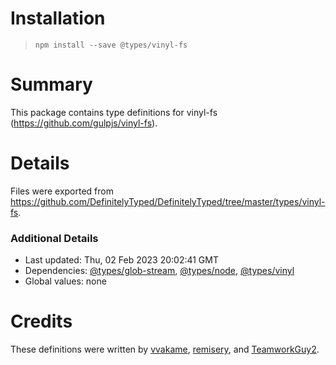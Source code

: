 # Installation
> `npm install --save @types/vinyl-fs`

# Summary
This package contains type definitions for vinyl-fs (https://github.com/gulpjs/vinyl-fs).

# Details
Files were exported from https://github.com/DefinitelyTyped/DefinitelyTyped/tree/master/types/vinyl-fs.

### Additional Details
 * Last updated: Thu, 02 Feb 2023 20:02:41 GMT
 * Dependencies: [@types/glob-stream](https://npmjs.com/package/@types/glob-stream), [@types/node](https://npmjs.com/package/@types/node), [@types/vinyl](https://npmjs.com/package/@types/vinyl)
 * Global values: none

# Credits
These definitions were written by [vvakame](https://github.com/vvakame), [remisery](https://github.com/remisery), and [TeamworkGuy2](https://github.com/TeamworkGuy2).
